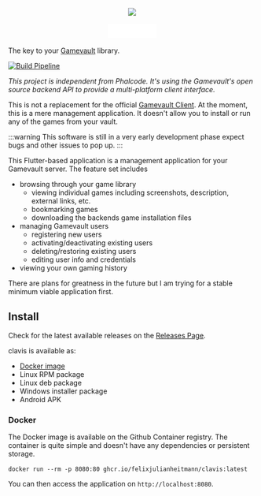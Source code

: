 <p align="center">
<img src="assets/Key-Logo_Diagonal.png" width="10%" />
</p>

<p align="center">
<img src="assets/clavis_white.svg" width="20%" />
</p>

The key to your [Gamevault](https://gamevau.lt) library.

[![Build Pipeline](https://github.com/felixjulianheitmann/clavis/actions/workflows/build-and-release.yaml/badge.svg)](https://github.com/felixjulianheitmann/clavis/actions/workflows/build-and-release.yaml)

_This project is independent from Phalcode. It's using the Gamevault's open source backend API to provide a multi-platform client interface._

This is not a replacement for the official [Gamevault Client](https://github.com/Phalcode/gamevault-app). At the moment, this is a mere management application. It doesn't allow you to install or run any of the games from your vault.

:::warning
This software is still in a very early development phase expect bugs and other issues to pop up.
:::

This Flutter-based application is a management application for your Gamevault server. The feature set includes
- browsing through your game library
  - viewing individual games including screenshots, description, external links, etc.
  - bookmarking games
  - downloading the backends game installation files
- managing Gamevault users
  - registering new users
  - activating/deactivating existing users
  - deleting/restoring existing users
  - editing user info and credentials
- viewing your own gaming history

There are plans for greatness in the future but I am trying for a stable minimum viable application first.

## Install

Check for the latest available releases on the [Releases Page](https://github.com/felixjulianheitmann/clavis/releases/latest).

clavis is available as:
- [Docker image](#docker)
- Linux RPM package
- Linux deb package
- Windows installer package
- Android APK 

### Docker

The Docker image is available on the Github Container registry.
The container is quite simple and doesn't have any dependencies or persistent storage.

```
docker run --rm -p 8080:80 ghcr.io/felixjulianheitmann/clavis:latest
```

You can then access the application on `http://localhost:8080`.
